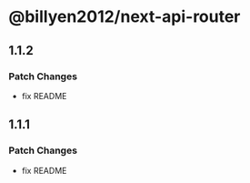 # @billyen2012/next-api-router

## 1.1.2

### Patch Changes

- fix README

## 1.1.1

### Patch Changes

- fix README
